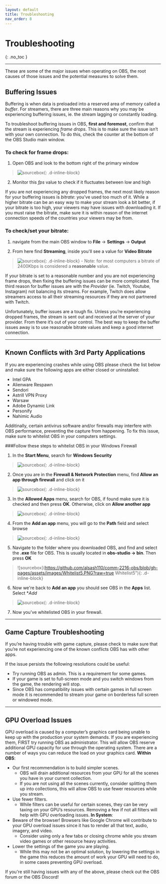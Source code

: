 ```yaml
---
layout: default
title: Troubleshooting
nav_order: 8
---
```


# Troubleshooting
{: .no_toc }

---

These are some of the major issues when operating on OBS, the root causes of those issues and the potential measures to solve them.

## Buffering Issues

Buffering is when data is preloaded into a reserved area of memory called a _buffer_. For streamers, there are three main reasons why you may be experiencing buffering issues, ie. the stream lagging or constantly loading.

To troubleshoot buffering issues in OBS, **first and foremost**, confirm that the stream is experiencing _frame drops_. This is to make sure the issue isn’t with your own connection. To do this, check the counter at the bottom of the OBS Studio main window.

  ### [](#header-3)To check for frame drops:
  1. Open OBS and look to the bottom right of the primary window
  >![sourcebox](https://github.com/alsash110/comm-2216-obs/blob/gh-pages/assets/images/Dframes.PNG?raw=true "Dframes"){: .d-inline-block}
  2. Monitor this _fps_ value to check if it fluctuates between low and high

If you are not experiencing any dropped frames, the next most likely reason for your buffering issues is _bitrate_: you’ve used too much of it. While a higher bitrate can be an easy way to make your stream look a bit better, if your bitrate is too high, your viewers may have issues with downloading it. If you must raise the bitrate, make sure it is within reason of the internet connection speeds of the countries your viewers may be from.

 ### [](#header-3)To check/set your bitrate:
  1. navigate from the main OBS window to **File** -> **Settings** -> **Output**

  2. From here find **Streaming**, inside you'll see a value for **Video Bitrate**
  >![sourcebox](https://github.com/alsash110/comm-2216-obs/blob/gh-pages/assets/images/SecuritySteps0.PNG?raw=true "Security Steps 0"){: .d-inline-block}
    - Note: for most computers a bitrate of 2400Kbps is considered a __reasonable__ value.

If your bitrate is set to a reasonable number and you are not experiencing frame drops, then fixing the buffering issues can be more complicated. The third reason for buffer issues are with the _Provider_ (ie. Twitch, Youtube, Instagram) not balancing its streams. For example, Twitch does allow streamers access to all their streaming resources if they are not partnered with Twitch. 

Unfortunately, buffer issues are a tough fix. Unless you’re experiencing dropped frames, the stream is sent out and received at the server of your provider. From there it’s out of your control. The best way to keep the buffer issues away is to use reasonable bitrate values and keep a good internet connection. 

---
## Known Conflicts with 3rd Party Applications

If you are experiencing crashes while using OBS please check the list below and make sure the following apps are either closed or uninstalled:
  - Intel GPA
  - Alienware Respawn
  - Sendori
  - Astrill VPN Proxy
  - Warsaw
  - Adobe Dynamic Link
  - Personify
  - Nahimic Audio

Additinally, certain antivirus software and/or firewalls may interfere with OBS performance, preventing the capture from happening. To fix this issue, make sure to whitelist OBS in your computers settings. 
 
###Follow these steps to whitelist OBS in your Windows Firewall
  1. In the **Start Menu**, search for **Windows Security**
   >![sourcebox](https://github.com/alsash110/comm-2216-obs/blob/gh-pages/assets/images/SecuritySteps1.png?raw=true "Security Steps 1"){: .d-inline-block}
  2. Once you are in the **Firewall & Network Protection** menu, find **Allow an app through firewall** and click on it
   >![sourcebox](https://github.com/alsash110/comm-2216-obs/blob/gh-pages/assets/images/Whitelist2.PNG?raw=true "Whitelist2"){: .d-inline-block}
  3. In the **Allowed Apps** menu, search for OBS, if found make sure it is checked and then press **OK**. Otherwise, click on **Allow another app**
   >![sourcebox](https://github.com/alsash110/comm-2216-obs/blob/gh-pages/assets/images/Whitelist3.PNG?raw=true "Whitelist3"){: .d-inline-block}  
  4. From the **Add an app** menu, you will go to the **Path** field and select browse
  >![sourcebox](https://github.com/alsash110/comm-2216-obs/blob/gh-pages/assets/images/Whitelist4.PNG?raw=true "Whitelist4"){: .d-inline-block}
  5. Navigate to the folder where you downloaded OBS, and find and select the **.exe** file for OBS. This is usually located in __obs-studio -> bin__. Then press **OK**
  >![sourcebox](https://github.com/alsash110/comm-2216-obs/blob/gh-pages/assets/images/Whitelist5.PNG?raw=true Whitelist5"){: .d-inline-block}
  6. Now we're back to **Add an app** you should see OBS in the **Apps** list. Select **Add*
  >![sourcebox](https://github.com/alsash110/comm-2216-obs/blob/gh-pages/assets/images/Whitelist6.PNG?raw=true "Whitelist6"){: .d-inline-block}
  7. Now you've whitelisted OBS in your firewall.


---
## Game Capture Troubleshooting

If you’re having trouble with game capture, please check to make sure that you’re not experiencing one of the known conflicts OBS has with other apps.

If the issue persists the following resolutions could be useful:

  - Try running OBS as admin. This is a requirement for some games. 
  - If your game is set to full-screen mode and you switch windows from the game, the rendering will stop. 
  - Since OBS has compatibility issues with certain games in full screen mode it is recommended to stream your game on borderless full screen or windowed mode.

---
## GPU Overload Issues

GPU overload is caused by a computer’s graphics card being unable to keep up with the production your system demands. If you are experiencing them, FIRST try running OBS as administrator. This will allow OBS reserve additional GPU capacity for use through the operating system. 
There are a number of ways you can reduce the load on your graphics card. 
**Within OBS**:
  -	Our first recommendation is to build simpler scenes.
      - OBS will drain additional resources from your GPU for all the scenes you have in your current collection.
      - If you are not using all the scenes currently, consider splitting them up into collections, this will allow OBS to use fewer resources while you stream.
  -	Use fewer filters.
    - While filters can be useful for certain scenes, they can be very taxing on your GPU’s resources. Removing a few if not all filters will help with GPU overloading issues. 
**In System**:
  -	Beware of the browser! Browsers like Google Chrome will contribute to your GPU overload issues since it has to render all that text, audio, imagery, and video.
    - Consider using only a few tabs or closing chrome while you stream video games or other resource heavy activities.
  -	Lower the settings of the game you are playing.
    - While this may not be an optimal solution, by lowering the settings in the game this reduces the amount of work your GPU will need to do, in some cases preventing GPU overload.

If you're still having issues with any of the above, please check out the OBS forum or the OBS Discord!

